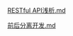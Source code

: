 [RESTful API浅析.md](https://github.com/SuperMrh/knowledge/blob/master/RESTful%20API%E6%B5%85%E6%9E%90.md)

[前后分离开发.md](https://github.com/SuperMrh/knowledge/blob/master/%E5%89%8D%E5%90%8E%E5%88%86%E7%A6%BB%E5%BC%80%E5%8F%91.md)

